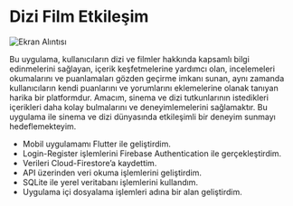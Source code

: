 # Dizi Film Etkileşim

![Ekran Alıntısı](https://github.com/eywtuncay/Dizi_Film_Etkilesim/assets/90053356/fc25a196-8da8-496f-8052-7fc1aeeb88f6)


Bu uygulama, kullanıcıların dizi ve filmler hakkında kapsamlı bilgi edinmelerini sağlayan, içerik keşfetmelerine yardımcı olan, incelemeleri okumalarını ve puanlamaları gözden geçirme imkanı sunan, aynı zamanda kullanıcıların kendi puanlarını ve yorumlarını eklemelerine olanak tanıyan harika bir platformdur. Amacım, sinema ve dizi tutkunlarının istedikleri içerikleri daha kolay bulmalarını ve deneyimlemelerini sağlamaktır. Bu uygulama ile sinema ve dizi dünyasında etkileşimli bir deneyim sunmayı hedeflemekteyim.

- Mobil uygulamamı Flutter ile geliştirdim.
- Login-Register işlemlerini Firebase Authentication ile gerçekleştirdim.
- Verileri Cloud-Firestore’a kaydettim.
- API üzerinden veri okuma işlemlerini geliştirdim.
- SQLite ile yerel veritabanı işlemlerini kullandım.
- Uygulama içi dosyalama işlemleri adına bir alan geliştirdim.


